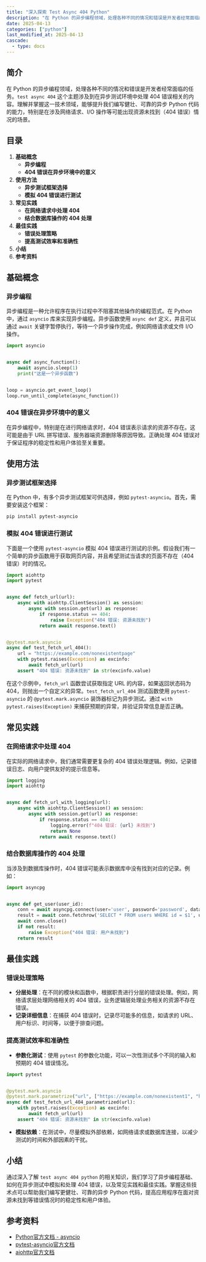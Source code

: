 ```yaml
---
title: "深入探索 Test Async 404 Python"
description: "在 Python 的异步编程领域，处理各种不同的情况和错误是开发者经常面临的任务。`test async 404` 这个主题涉及到在异步测试环境中处理 404 错误相关的内容。理解并掌握这一技术领域，能够提升我们编写健壮、可靠的异步 Python 代码的能力，特别是在涉及网络请求、I/O 操作等可能出现资源未找到（404 错误）情况的场景。"
date: 2025-04-13
categories: ["python"]
last_modified_at: 2025-04-13
cascade:
  - type: docs
---
```



## 简介
在 Python 的异步编程领域，处理各种不同的情况和错误是开发者经常面临的任务。`test async 404` 这个主题涉及到在异步测试环境中处理 404 错误相关的内容。理解并掌握这一技术领域，能够提升我们编写健壮、可靠的异步 Python 代码的能力，特别是在涉及网络请求、I/O 操作等可能出现资源未找到（404 错误）情况的场景。

<!-- more -->
## 目录
1. **基础概念**
    - **异步编程**
    - **404 错误在异步环境中的意义**
2. **使用方法**
    - **异步测试框架选择**
    - **模拟 404 错误进行测试**
3. **常见实践**
    - **在网络请求中处理 404**
    - **结合数据库操作的 404 处理**
4. **最佳实践**
    - **错误处理策略**
    - **提高测试效率和准确性**
5. **小结**
6. **参考资料**

## 基础概念

### 异步编程
异步编程是一种允许程序在执行过程中不阻塞其他操作的编程范式。在 Python 中，通过 `asyncio` 库来实现异步编程。异步函数使用 `async def` 定义，并且可以通过 `await` 关键字暂停执行，等待一个异步操作完成，例如网络请求或文件 I/O 操作。

```python
import asyncio


async def async_function():
    await asyncio.sleep(1)
    print("这是一个异步函数")


loop = asyncio.get_event_loop()
loop.run_until_complete(async_function())
```

### 404 错误在异步环境中的意义
在异步编程中，特别是在进行网络请求时，404 错误表示请求的资源不存在。这可能是由于 URL 拼写错误、服务器端资源删除等原因导致。正确处理 404 错误对于保证程序的稳定性和用户体验至关重要。

## 使用方法

### 异步测试框架选择
在 Python 中，有多个异步测试框架可供选择，例如 `pytest-asyncio`。首先，需要安装这个框架：

```bash
pip install pytest-asyncio
```

### 模拟 404 错误进行测试
下面是一个使用 `pytest-asyncio` 模拟 404 错误进行测试的示例。假设我们有一个简单的异步函数用于获取网页内容，并且希望测试当请求的页面不存在（404 错误）时的情况。

```python
import aiohttp
import pytest


async def fetch_url(url):
    async with aiohttp.ClientSession() as session:
        async with session.get(url) as response:
            if response.status == 404:
                raise Exception("404 错误: 资源未找到")
            return await response.text()


@pytest.mark.asyncio
async def test_fetch_url_404():
    url = "https://example.com/nonexistentpage"
    with pytest.raises(Exception) as excinfo:
        await fetch_url(url)
    assert "404 错误: 资源未找到" in str(excinfo.value)
```

在这个示例中，`fetch_url` 函数尝试获取指定 URL 的内容，如果返回状态码为 404，则抛出一个自定义的异常。`test_fetch_url_404` 测试函数使用 `pytest-asyncio` 的 `@pytest.mark.asyncio` 装饰器标记为异步测试。通过 `with pytest.raises(Exception)` 来捕获预期的异常，并验证异常信息是否正确。

## 常见实践

### 在网络请求中处理 404
在实际的网络请求中，我们通常需要更复杂的 404 错误处理逻辑。例如，记录错误日志、向用户提供友好的提示信息等。

```python
import logging
import aiohttp


async def fetch_url_with_logging(url):
    async with aiohttp.ClientSession() as session:
        async with session.get(url) as response:
            if response.status == 404:
                logging.error(f"404 错误: {url} 未找到")
                return None
            return await response.text()
```

### 结合数据库操作的 404 处理
当涉及到数据库操作时，404 错误可能表示数据库中没有找到对应的记录。例如：

```python
import asyncpg


async def get_user(user_id):
    conn = await asyncpg.connect(user='user', password='password', database='mydb', host='127.0.0.1')
    result = await conn.fetchrow('SELECT * FROM users WHERE id = $1', user_id)
    await conn.close()
    if not result:
        raise Exception("404 错误: 用户未找到")
    return result
```

## 最佳实践

### 错误处理策略
- **分层处理**：在不同的模块和函数中，根据职责进行分层的错误处理。例如，网络请求层处理网络相关的 404 错误，业务逻辑层处理业务相关的资源不存在错误。
- **记录详细信息**：在捕获 404 错误时，记录尽可能多的信息，如请求的 URL、用户标识、时间等，以便于排查问题。

### 提高测试效率和准确性
- **参数化测试**：使用 `pytest` 的参数化功能，可以一次性测试多个不同的输入和预期的 404 错误情况。
```python
import pytest


@pytest.mark.asyncio
@pytest.mark.parametrize("url", ["https://example.com/nonexistent1", "https://example.com/nonexistent2"])
async def test_fetch_url_404_parametrized(url):
    with pytest.raises(Exception) as excinfo:
        await fetch_url(url)
    assert "404 错误: 资源未找到" in str(excinfo.value)
```
- **模拟依赖**：在测试中，尽量模拟外部依赖，如网络请求或数据库连接，以减少测试的时间和外部因素的干扰。

## 小结
通过深入了解 `test async 404 python` 的相关知识，我们学习了异步编程基础、如何在异步测试中模拟和处理 404 错误，以及常见实践和最佳实践。掌握这些技术点可以帮助我们编写更健壮、可靠的异步 Python 代码，提高应用程序在面对资源未找到等错误情况时的稳定性和用户体验。

## 参考资料
- [Python官方文档 - asyncio](https://docs.python.org/3/library/asyncio.html)
- [pytest-asyncio官方文档](https://pytest-asyncio.readthedocs.io/en/latest/)
- [aiohttp官方文档](https://aiohttp.readthedocs.io/en/stable/)